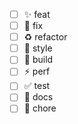 - [ ] ✨ feat
- [ ] 🐛 fix
- [ ] ♻️ refactor
- [ ] 💄 style
- [ ] 👷 build
- [ ] ⚡️ perf
- [ ] ✅ test
- [ ] 📝 docs
- [ ] 🔨 chore